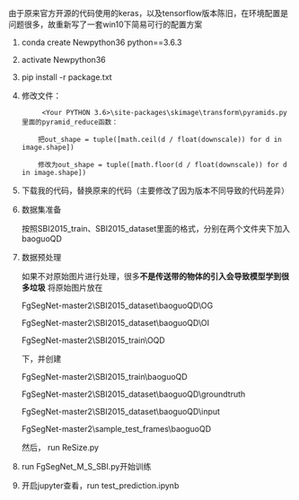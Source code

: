 由于原来官方开源的代码使用的keras，以及tensorflow版本陈旧，在环境配置是问题很多，故重新写了一套win10下简易可行的配置方案
1.  conda create Newpython36 python==3.6.3
2.  activate Newpython36
3.  pip install -r package.txt
4.  修改文件：
   
             <Your PYTHON 3.6>\site-packages\skimage\transform\pyramids.py里面的pyramid_reduce函数：
   
            把out_shape = tuple([math.ceil(d / float(downscale)) for d in image.shape])
            
            修改为out_shape = tuple([math.floor(d / float(downscale)) for d in image.shape])
5.  下载我的代码，替换原来的代码（主要修改了因为版本不同导致的代码差异）
6.  数据集准备

    按照SBI2015_train、SBI2015_dataset里面的格式，分别在两个文件夹下加入baoguoQD
7.  数据预处理
    
    如果不对原始图片进行处理，很多**不是传送带的物体的引入会导致模型学到很多垃圾**
    将原始图片放在
    
    FgSegNet-master2\SBI2015_dataset\baoguoQD\OG
    
    FgSegNet-master2\SBI2015_dataset\baoguoQD\OI
    
    FgSegNet-master2\SBI2015_train\OQD
    
    下，并创建
    
    FgSegNet-master2\SBI2015_train\baoguoQD
    
    FgSegNet-master2\SBI2015_dataset\baoguoQD\groundtruth
    
    FgSegNet-master2\SBI2015_dataset\baoguoQD\input
    
    FgSegNet-master2\sample_test_frames\baoguoQD
    
    然后， run ReSize.py
    
    
 8.  run FgSegNet_M_S_SBI.py开始训练
 
 9.  开启jupyter查看，run test_prediction.ipynb
    
    
    
    
    
